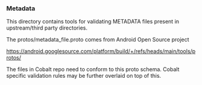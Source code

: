 ### Metadata

This directory contains tools for validating METADATA files present in
upstream/third party directories.

The protos/metadata_file.proto comes from Android Open Source project

https://android.googlesource.com/platform/build/+/refs/heads/main/tools/protos/

The files in Cobalt repo need to conform to this proto schema. Cobalt specific
validation rules may be further overlaid on top of this.
